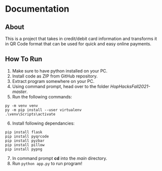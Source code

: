 # Documentation

## About

This is a project that takes in credit/debit card information and transforms it in QR Code format that can be used for quick and easy online payments.

## How To Run

1. Make sure to have python installed on your PC.
2. Install code as ZIP from GitHub repository.
3. Extract program somewhere on your PC.
4. Using command prompt, head over to the folder *HopHacksFall2021-master*.
5. Run the following commands:
```
py -m venv venv
py -m pip install --user virtualenv
.\venv\Scripts\activate
```
6. Install following dependancies:
```
pip install flask
pip install pyqrcode
pip install pyzbar
pip install pillow
pip install pypng
```
7. In command prompt **cd** into the *main* directory.
8. Run `python app.py` to run program!
